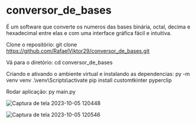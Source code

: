 # conversor_de_bases
É um software que converte os numeros das bases
binária, octal, decima e hexadecimal entre elas
e com uma interface gráfica fácil e intuitiva.

Clone o repositório:
git clone https://github.com/RafaelViktor29/conversor_de_bases.git

Vá para o diretório:
  cd conversor_de_bases

Criando e ativando o ambiente virtual e instalando as dependencias:
  py -m venv venv
  .\venv\Scripts\activate
  pip install customtkinter pyperclip

Rodar aplicação:
  py main.py

![Captura de tela 2023-10-05 120448](https://github.com/RafaelViktor29/conversor_de_bases/assets/140008922/21540f4d-fe3c-44d6-aada-391ae8d94e70)

![Captura de tela 2023-10-05 120546](https://github.com/RafaelViktor29/conversor_de_bases/assets/140008922/641b79c0-4e49-4d63-aa80-d2e87f58f2dc)
